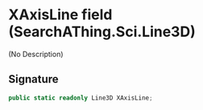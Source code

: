 # XAxisLine field (SearchAThing.Sci.Line3D)
(No Description)

## Signature
```csharp
public static readonly Line3D XAxisLine;
```
